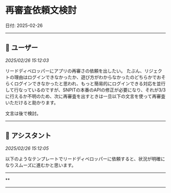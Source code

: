 # 再審査依頼文検討

日付: 2025-02-26

---

## 👤 ユーザー
*2025/02/26 15:12:03*

リードディベロッパーにアプリの再審さの依頼を出したい。
たぶん、リジェクトの理由はログインできなかったか、遊び方がわからなかったのどちらかでおそらくログインできなかったと思われ、もっと簡易的にログインできる対応を並行して行なっているのですが、SNPITの本番のAPIの修正が必要になり、それが3/3に行えるか不明のため、次に再審査を出すときは一旦以下の文言を使って再審査いただけると助かります。

文言は後で検討。

---

## 🤖 アシスタント
*2025/02/26 15:12:05*

以下のようなテンプレートでリードディベロッパーに依頼すると、状況が明確になりスムーズに進むかと思います。

---

**

---
